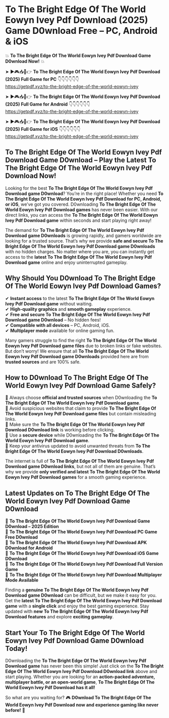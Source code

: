 # To The Bright Edge Of The World Eowyn Ivey Pdf Download (2025) Game D0wnload Free – PC, Android & iOS

💥 **To The Bright Edge Of The World Eowyn Ivey Pdf Download Game D0wnload Now!** 💥  

➤ ►🎮📥📱👉 **To The Bright Edge Of The World Eowyn Ivey Pdf Download (2025) Full Game for PC** 👇👇👇👇👇👇  
https://getpdf.xyz/to-the-bright-edge-of-the-world-eowyn-ivey  

➤ ►🎮📥📱👉 **To The Bright Edge Of The World Eowyn Ivey Pdf Download (2025) Full Game for Android** 👇👇👇👇👇👇  
https://getpdf.xyz/to-the-bright-edge-of-the-world-eowyn-ivey  

➤ ►🎮📥📱👉 **To The Bright Edge Of The World Eowyn Ivey Pdf Download (2025) Full Game for iOS** 👇👇👇👇👇👇  
https://getpdf.xyz/to-the-bright-edge-of-the-world-eowyn-ivey  

## To The Bright Edge Of The World Eowyn Ivey Pdf Download Game D0wnload – Play the Latest To The Bright Edge Of The World Eowyn Ivey Pdf Download Now!

Looking for the best **To The Bright Edge Of The World Eowyn Ivey Pdf Download game D0wnload**? You’re in the right place! Whether you need **To The Bright Edge Of The World Eowyn Ivey Pdf Download for PC, Android, or iOS**, we’ve got you covered. D0wnloading **To The Bright Edge Of The World Eowyn Ivey Pdf Download games** has never been easier. With our direct links, you can access the **To The Bright Edge Of The World Eowyn Ivey Pdf Download game** within seconds and start playing right away!  

The demand for **To The Bright Edge Of The World Eowyn Ivey Pdf Download game D0wnloads** is growing rapidly, and gamers worldwide are looking for a trusted source. That’s why we provide **safe and secure To The Bright Edge Of The World Eowyn Ivey Pdf Download game D0wnloads** with no hidden charges. No matter where you are, you can instantly get access to the **latest To The Bright Edge Of The World Eowyn Ivey Pdf Download game** online and enjoy uninterrupted gameplay.  

## **Why Should You D0wnload To The Bright Edge Of The World Eowyn Ivey Pdf Download Games?**  

✔ **Instant access** to the latest **To The Bright Edge Of The World Eowyn Ivey Pdf Download game** without waiting.  
✔ **High-quality graphics** and **smooth gameplay** experience.  
✔ **Free and secure To The Bright Edge Of The World Eowyn Ivey Pdf Download game D0wnload** – No hidden fees!  
✔ **Compatible with all devices** – PC, Android, iOS.  
✔ **Multiplayer mode** available for online gaming fun.  

Many gamers struggle to find the right **To The Bright Edge Of The World Eowyn Ivey Pdf Download game files** due to broken links or fake websites. But don’t worry! We ensure that all **To The Bright Edge Of The World Eowyn Ivey Pdf Download game D0wnloads** provided here are from **trusted sources** and are 100% safe.  

## **How to D0wnload To The Bright Edge Of The World Eowyn Ivey Pdf Download Game Safely?**  

📌 Always choose **official and trusted sources** when D0wnloading the **To The Bright Edge Of The World Eowyn Ivey Pdf Download game**.  
📌 Avoid suspicious websites that claim to provide **To The Bright Edge Of The World Eowyn Ivey Pdf Download game files** but contain misleading links.  
📌 Make sure the **To The Bright Edge Of The World Eowyn Ivey Pdf Download D0wnload link** is working before clicking.  
📌 Use a **secure device** while D0wnloading the **To The Bright Edge Of The World Eowyn Ivey Pdf Download game**.  
📌 Keep your antivirus updated to avoid unwanted threats from **To The Bright Edge Of The World Eowyn Ivey Pdf Download D0wnloads**.  

The internet is full of **To The Bright Edge Of The World Eowyn Ivey Pdf Download game D0wnload links**, but not all of them are genuine. That’s why we provide **only verified and latest To The Bright Edge Of The World Eowyn Ivey Pdf Download games** for a smooth gaming experience.  

## **Latest Updates on To The Bright Edge Of The World Eowyn Ivey Pdf Download Game D0wnload**  

🔹 **To The Bright Edge Of The World Eowyn Ivey Pdf Download Game D0wnload – 2025 Edition**  
🔹 **To The Bright Edge Of The World Eowyn Ivey Pdf Download PC Game Free D0wnload**  
🔹 **To The Bright Edge Of The World Eowyn Ivey Pdf Download APK D0wnload for Android**  
🔹 **To The Bright Edge Of The World Eowyn Ivey Pdf Download iOS Game D0wnload**  
🔹 **To The Bright Edge Of The World Eowyn Ivey Pdf Download Full Version Game**  
🔹 **To The Bright Edge Of The World Eowyn Ivey Pdf Download Multiplayer Mode Available**  

Finding a **genuine To The Bright Edge Of The World Eowyn Ivey Pdf Download game D0wnload** can be difficult, but we make it easy for you. Get the **latest To The Bright Edge Of The World Eowyn Ivey Pdf Download game** with a **single click** and enjoy the best gaming experience. Stay updated with **new To The Bright Edge Of The World Eowyn Ivey Pdf Download features** and explore **exciting gameplay**.  

## **Start Your To The Bright Edge Of The World Eowyn Ivey Pdf Download Game D0wnload Today!**  

D0wnloading the **To The Bright Edge Of The World Eowyn Ivey Pdf Download game** has never been this simple! Just click on the **To The Bright Edge Of The World Eowyn Ivey Pdf Download D0wnload link** above and start playing. Whether you are looking for an **action-packed adventure, multiplayer battle, or an open-world game**, **To The Bright Edge Of The World Eowyn Ivey Pdf Download has it all!**  

So what are you waiting for? 🎮 **D0wnload To The Bright Edge Of The World Eowyn Ivey Pdf Download now and experience gaming like never before!** 🚀  